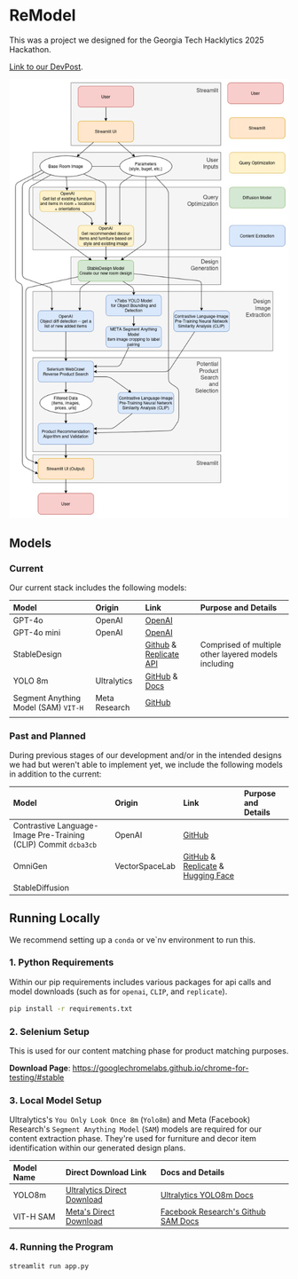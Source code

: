 # ReModel

This was a project we designed for the Georgia Tech Hacklytics 2025 Hackathon.

[Link to our DevPost](https://devpost.com/software/baguettes?ref_content=my-projects-tab&ref_feature=my_projects).

![final_prototype](diagrams/p10FINAL_w_background.png)

## Models

### Current

Our current stack includes the following models:

| Model                                | Origin        | Link                                                                                                                                          | Purpose and Details                                  |
| :----------------------------------- | :------------ | :-------------------------------------------------------------------------------------------------------------------------------------------- | :--------------------------------------------------- |
| GPT-4o                               | OpenAI        | [OpenAI](https://openai.com/index/hello-gpt-4o/)                                                                                              |                                                      |
| GPT-4o mini                          | OpenAI        | [OpenAI](https://openai.com/index/gpt-4o-mini-advancing-cost-efficient-intelligence/)                                                         |                                                      |
| StableDesign                         |               | [Github](https://github.com/Lavreniuk/generative-interior-design) & [Replicate API](https://replicate.com/melgor/stabledesign_interiordesign) | Comprised of multiple other layered models including |
| YOLO 8m                              | Ultralytics   | [GitHub](https://github.com/ultralytics/ultralytics) & [Docs](https://docs.ultralytics.com/)                                                  |                                                      |
| Segment Anything Model (SAM) `VIT-H` | Meta Research | [GitHub](https://github.com/facebookresearch/segment-anything?tab=readme-ov-file#model-checkpoints)                                           |                                                      |
|                                      |               |                                                                                                                                               |                                                      |

### Past and Planned

During previous stages of our development and/or in the intended designs we had but weren't able to implement yet, we include the following models in addition to the current:

| Model                                                           | Origin         | Link                                                                                                                                                                                 | Purpose and Details |
| :-------------------------------------------------------------- | :------------- | :----------------------------------------------------------------------------------------------------------------------------------------------------------------------------------- | :------------------ |
| Contrastive Language-Image Pre-Training (CLIP) Commit `dcba3cb` | OpenAI         | [GitHub](https://github.com/openai/CLIP)                                                                                                                                             |                     |
| OmniGen                                                         | VectorSpaceLab | [GitHub](https://github.com/VectorSpaceLab/OmniGen) & [Replicate](https://replicate.com/vectorspacelab/omnigen) & [Hugging Face](https://huggingface.co/Shitao/OmniGen-v1/tree/main) |                     |
| StableDiffusion                                                 |                |                                                                                                                                                                                      |                     |

## Running Locally

We recommend setting up a `conda` or ve`nv environment to run this.

### 1. Python Requirements

Within our pip requirements includes various packages for api calls and model downloads (such as for `openai`, `CLIP`, and `replicate`).

```bash
pip install -r requirements.txt
```

### 2. Selenium Setup

This is used for our content matching phase for product matching purposes.

**Download Page**: https://googlechromelabs.github.io/chrome-for-testing/#stable

### 3. Local Model Setup

Ultralytics's `You Only Look Once 8m` (`Yolo8m`) and Meta (Facebook) Research's `Segment Anything Model` (`SAM`) models are required for our content extraction phase. They're used for furniture and decor item identification within our generated design plans.

| Model Name | Direct Download Link                                                                                     | Docs and Details                                                                                                                 |
| :--------- | :------------------------------------------------------------------------------------------------------- | :------------------------------------------------------------------------------------------------------------------------------- |
| YOLO8m     | [Ultralytics Direct Download](https://github.com/ultralytics/assets/releases/download/v8.2.0/yolov8m.pt) | [Ultralytics YOLO8m Docs](https://docs.ultralytics.com/models/yolov8/#performance-metrics)                                       |
| VIT-H SAM  | [Meta's Direct Download](https://dl.fbaipublicfiles.com/segment_anything/sam_vit_h_4b8939.pth)           | [Facebook Research's Github SAM Docs](https://github.com/facebookresearch/segment-anything?tab=readme-ov-file#model-checkpoints) |

### 4. Running the Program

```bash
streamlit run app.py
```

